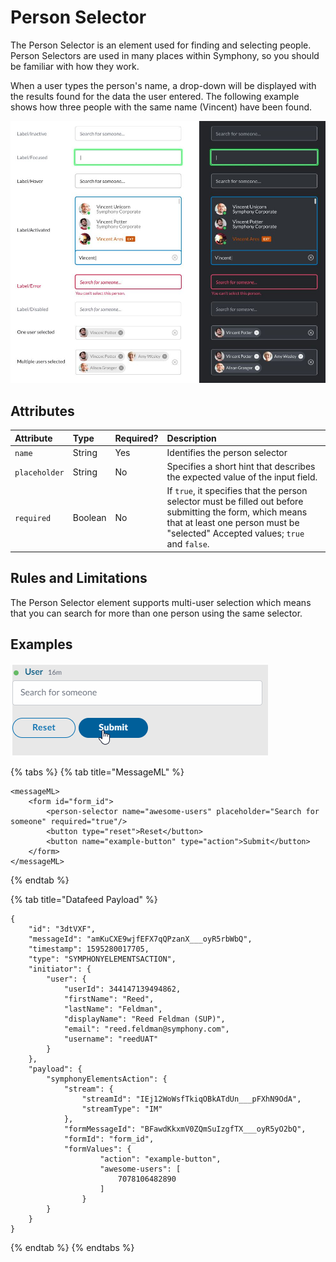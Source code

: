 # Person Selector

The Person Selector is an element used for finding and selecting people. Person Selectors are used in many places within Symphony, so you should be familiar with how they work.

When a user types the person's name, a drop-down will be displayed with the results found for the data the user entered. The following example shows how three people with the same name \(Vincent\) have been found.

![](../../../.gitbook/assets/84f1915-person.jpg)

## Attributes

| Attribute | Type | Required? | Description |
| :--- | :--- | :--- | :--- |
| `name` | String | Yes | Identifies the person selector |
| `placeholder` | String | No | Specifies a short hint that describes the expected value of the input field. |
| `required` | Boolean | No | If `true`, it specifies that the person selector must be filled out before submitting the form, which means that at least one person must be "selected" Accepted values; `true` and `false`. |

## Rules and Limitations

The Person Selector element supports multi-user selection which means that you can search for more than one person using the same selector.

## Examples

![](../../../.gitbook/assets/691d6d3-test.gif)

{% tabs %}
{% tab title="MessageML" %}
```markup
<messageML> 
    <form id="form_id">
        <person-selector name="awesome-users" placeholder="Search for someone" required="true"/>
        <button type="reset">Reset</button>  
        <button name="example-button" type="action">Submit</button> 
    </form>    
</messageML>
```
{% endtab %}

{% tab title="Datafeed Payload" %}
```text
{
    "id": "3dtVXF",
    "messageId": "amKuCXE9wjfEFX7qQPzanX___oyR5rbWbQ",
    "timestamp": 1595280017705,
    "type": "SYMPHONYELEMENTSACTION",
    "initiator": {
        "user": {
            "userId": 344147139494862,
            "firstName": "Reed",
            "lastName": "Feldman",
            "displayName": "Reed Feldman (SUP)",
            "email": "reed.feldman@symphony.com",
            "username": "reedUAT"
        }
    },
    "payload": {
        "symphonyElementsAction": {
            "stream": {
                "streamId": "IEj12WoWsfTkiqOBkATdUn___pFXhN9OdA",
                "streamType": "IM"
            },
            "formMessageId": "BFawdKkxmV0ZQmSuIzgfTX___oyR5yO2bQ",
            "formId": "form_id",
            "formValues": {
                    "action": "example-button",
                    "awesome-users": [
                        7078106482890
                    ]
                }
        }
    }
}
```
{% endtab %}
{% endtabs %}

